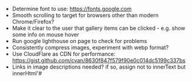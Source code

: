 - Determine font to use: https://fonts.google.com
- Smooth scrolling to target for browsers other than modern Chrome/Firefox?
- Make it clear to the user that gallery items can be clicked - e.g. show some info on mouse hover
- Run google lighthouse on page to check for problems
- Consistently compress images, experiment with webp format?
- Use CloudFlare as CDN for performance: https://gist.github.com/cvan/8630f847f579f90e0c014dc5199c337bs
- Links in image descriptions needed? if so, assign not to innerText but innerHtml'#